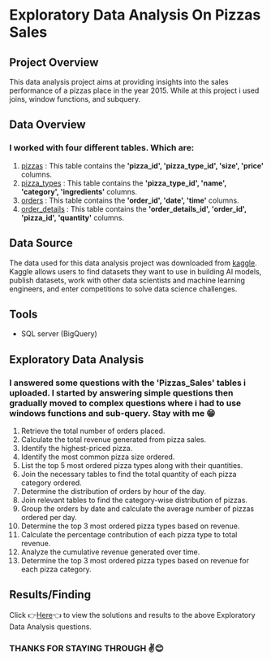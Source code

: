 # Exploratory Data Analysis On Pizzas Sales

## Project Overview

This data analysis project aims at providing insights into the sales performance of a pizzas place in the year 2015. While at this project i used joins, window functions, and subquery.

## Data Overview

### I worked with four different tables. Which are:

 1. [pizzas](https://github.com/StephenTheAnalyst/Pizzas-sales-SQL/blob/main/pizzas.csv) : This table contains the **'pizza_id', 'pizza_type_id', 'size', 'price'**  columns.
 2. [pizza_types](https://github.com/StephenTheAnalyst/Pizzas-sales-SQL/blob/main/pizza_types.csv) : This table contains the **'pizza_type_id', 'name', 'category', 'ingredients'**  columns.
 3. [orders](https://github.com/StephenTheAnalyst/Pizzas-sales-SQL/blob/main/orders.csv) : This table contains the **'order_id', 'date', 'time'**  columns.
 4. [order_details](https://github.com/StephenTheAnalyst/Pizzas-sales-SQL/blob/main/order_details.csv) : This table contains the **'order_details_id', 'order_id', 'pizza_id', 'quantity'** columns.

## Data Source

The data used for this data analysis project was downloaded from [kaggle](https://www.kaggle.com/datasets/mysarahmadbhat/pizza-place-sales?select=pizza_types.csv). Kaggle allows users to find datasets they want to use in building AI models, publish datasets, work with other data scientists and machine learning engineers, and enter competitions to solve data science challenges.

## Tools
- SQL server (BigQuery)
  
## Exploratory Data Analysis

### I answered some questions with the 'Pizzas_Sales' tables i uploaded. I started by answering simple questions then gradually moved to complex questions where i had to use windows functions and sub-query. Stay with me 😁

 1. Retrieve the total number of orders placed.
 2. Calculate the total revenue generated from pizza sales.
 3. Identify the highest-priced pizza.
 4. Identify the most common pizza size ordered.
 5. List the top 5 most ordered pizza types along with their quantities.
 6. Join the necessary tables to find the total quantity of each pizza category ordered.
 7. Determine the distribution of orders by hour of the day.
 8. Join relevant tables to find the category-wise distribution of pizzas.
 9. Group the orders by date and calculate the average number of pizzas ordered per day.
 10. Determine the top 3 most ordered pizza types based on revenue.
 11. Calculate the percentage contribution of each pizza type to total revenue.
 12. Analyze the cumulative revenue generated over time.
 13. Determine the top 3 most ordered pizza types based on revenue for each pizza category.

## Results/Finding 

Click 👉[Here](https://github.com/StephenTheAnalyst/Pizzas-sales-SQL/blob/main/Exploratory%20Date%20Analysis%20On%20Pizzas%20Sales.sql)👈 to view the solutions and results to the above Exploratory Data Analysis questions.






### THANKS FOR STAYING THROUGH ✌😊











